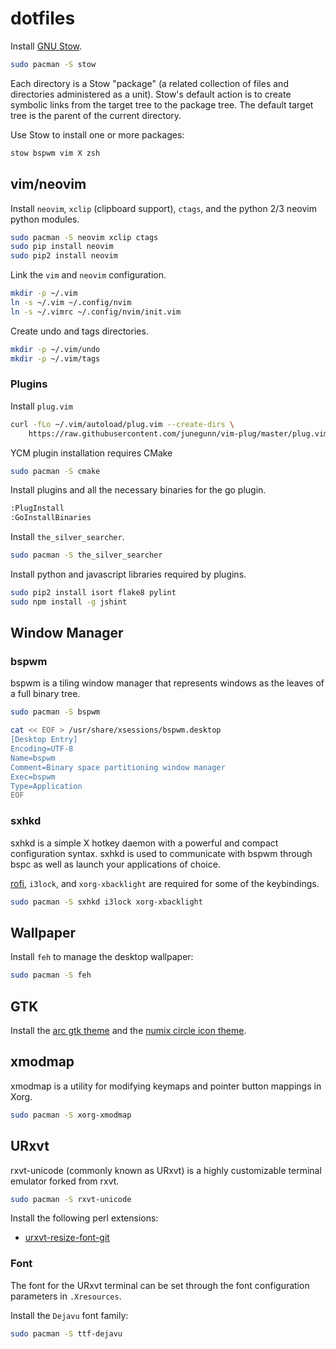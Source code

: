dotfiles
========

Install [GNU Stow](https://www.gnu.org/software/stow/).

```bash
sudo pacman -S stow
```

Each directory is a Stow "package" (a related collection of files and
directories administered as a unit). Stow's default action is to create
symbolic links from the target tree to the package tree. The default target
tree is the parent of the current directory.

Use Stow to install one or more packages:

```bash
stow bspwm vim X zsh
```

vim/neovim
----------

Install `neovim`, `xclip` (clipboard support), `ctags`, and the python 2/3
neovim python modules.

```bash
sudo pacman -S neovim xclip ctags
sudo pip install neovim
sudo pip2 install neovim
```

Link the `vim` and `neovim` configuration.

```bash
mkdir -p ~/.vim
ln -s ~/.vim ~/.config/nvim
ln -s ~/.vimrc ~/.config/nvim/init.vim
```

Create undo and tags directories.

```bash
mkdir -p ~/.vim/undo
mkdir -p ~/.vim/tags
```

### Plugins

Install `plug.vim`

```bash
curl -fLo ~/.vim/autoload/plug.vim --create-dirs \
    https://raw.githubusercontent.com/junegunn/vim-plug/master/plug.vim
```

YCM plugin installation requires CMake

```bash
sudo pacman -S cmake
```

Install plugins and all the necessary binaries for the go plugin.

```bash
:PlugInstall
:GoInstallBinaries
```

Install `the_silver_searcher`.

```bash
sudo pacman -S the_silver_searcher
```

Install python and javascript libraries required by plugins.

```bash
sudo pip2 install isort flake8 pylint
sudo npm install -g jshint
```

Window Manager
--------------

### bspwm

bspwm is a tiling window manager that represents windows as the leaves of a
full binary tree.

```bash
sudo pacman -S bspwm

cat << EOF > /usr/share/xsessions/bspwm.desktop
[Desktop Entry]
Encoding=UTF-8
Name=bspwm
Comment=Binary space partitioning window manager
Exec=bspwm
Type=Application
EOF
```

### sxhkd

sxhkd is a simple X hotkey daemon with a powerful and compact configuration
syntax. sxhkd is used to communicate with bspwm through bspc as well as launch
your applications of choice.

[rofi](https://www.archlinux.org/packages/community/x86_64/rofi/), `i3lock`,
and `xorg-xbacklight` are required for some of the keybindings.

```bash
sudo pacman -S sxhkd i3lock xorg-xbacklight
```

Wallpaper
---------

Install `feh` to manage the desktop wallpaper:

```bash
sudo pacman -S feh
```

GTK
---

Install the [arc gtk theme](https://aur.archlinux.org/packages/gtk-theme-arc/)
and the [numix circle icon
theme](https://aur.archlinux.org/packages/numix-circle-icon-theme-git/).

xmodmap
-------

xmodmap is a utility for modifying keymaps and pointer button mappings in Xorg.

```bash
sudo pacman -S xorg-xmodmap
```

URxvt
-----

rxvt-unicode (commonly known as URxvt) is a highly customizable terminal
emulator forked from rxvt.

```bash
sudo pacman -S rxvt-unicode
```

Install the following perl extensions:
* [urxvt-resize-font-git](https://aur.archlinux.org/packages/urxvt-resize-font-git/)

### Font

The font for the URxvt terminal can be set through the font configuration
parameters in `.Xresources`.

Install the `Dejavu` font family:

```bash
sudo pacman -S ttf-dejavu
```

